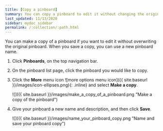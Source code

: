 ```yaml
---
title: [Copy a pinboard]
summary: You can copy a pinboard to edit it without changing the original pinboard.
last_updated: 11/13/2020
sidebar: mydoc_sidebar
permalink: /:collection/:path.html
---
```

You can make a copy of a pinboard if you want to edit it without overwriting the original pinboard.  When you save a copy, you can use a new pinboard name.

1. Click **Pinboards**, on the top navigation bar.
2. On the pinboard list page, click the pinboard you would like to copy.
3. Click the **More** menu icon ![more options menu icon]({{ site.baseurl }}/images/icon-ellipses.png){: .inline} and select **Make a copy**.

     ![]({{ site.baseurl }}/images/make_a_copy_of_a_pinboard.png "Make a copy of the pinboard")

4. Give your pinboard a new name and description, and then click **Save**.

     ![]({{ site.baseurl }}/images/name_your_pinboard_copy.png "Name and save your pinboard copy")
